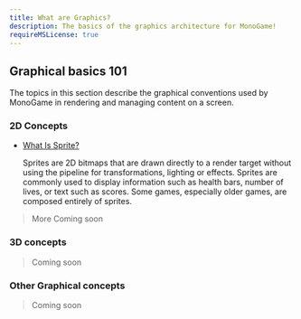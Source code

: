 ```yaml
---
title: What are Graphics?
description: The basics of the graphics architecture for MonoGame!
requireMSLicense: true
---
```


## Graphical basics 101

The topics in this section describe the graphical conventions used by MonoGame in rendering and managing content on a screen.

### 2D Concepts

* [What Is Sprite?](WhatIs_Sprite.md)

  Sprites are 2D bitmaps that are drawn directly to a render target without using the pipeline for transformations, lighting or effects. Sprites are commonly used to display information such as health bars, number of lives, or text such as scores. Some games, especially older games, are composed entirely of sprites.

> More Coming soon

### 3D concepts

> Coming soon

### Other Graphical concepts

> Coming soon
